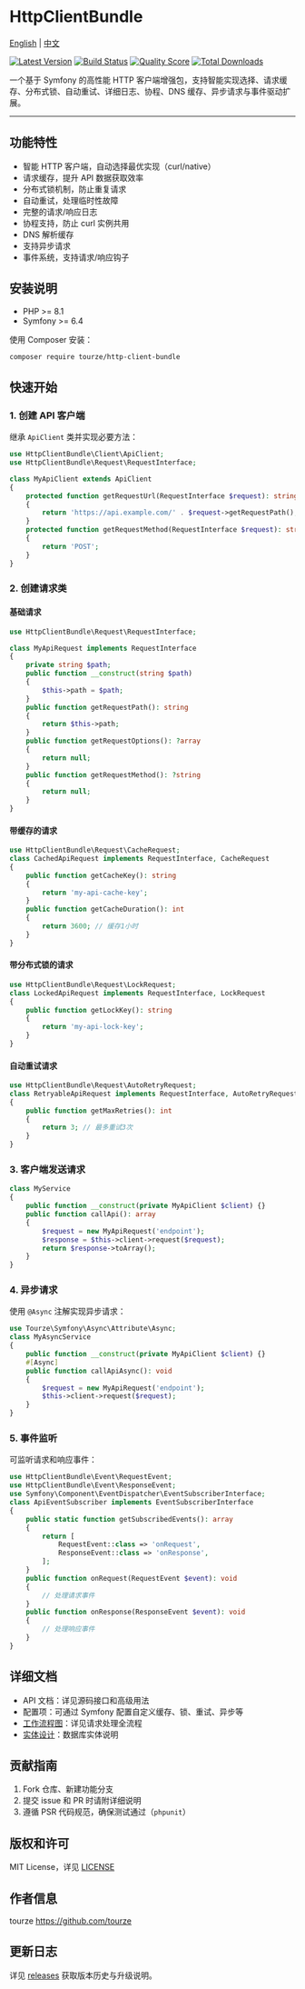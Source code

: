 # HttpClientBundle

[English](README.md) | [中文](README.zh-CN.md)

[![Latest Version](https://img.shields.io/packagist/v/tourze/http-client-bundle.svg?style=flat-square)](https://packagist.org/packages/tourze/http-client-bundle)
[![Build Status](https://img.shields.io/travis/tourze/http-client-bundle/master.svg?style=flat-square)](https://travis-ci.org/tourze/http-client-bundle)
[![Quality Score](https://img.shields.io/scrutinizer/g/tourze/http-client-bundle.svg?style=flat-square)](https://scrutinizer-ci.com/g/tourze/http-client-bundle)
[![Total Downloads](https://img.shields.io/packagist/dt/tourze/http-client-bundle.svg?style=flat-square)](https://packagist.org/packages/tourze/http-client-bundle)

一个基于 Symfony 的高性能 HTTP 客户端增强包，支持智能实现选择、请求缓存、分布式锁、自动重试、详细日志、协程、DNS 缓存、异步请求与事件驱动扩展。

---

## 功能特性

- 智能 HTTP 客户端，自动选择最优实现（curl/native）
- 请求缓存，提升 API 数据获取效率
- 分布式锁机制，防止重复请求
- 自动重试，处理临时性故障
- 完整的请求/响应日志
- 协程支持，防止 curl 实例共用
- DNS 解析缓存
- 支持异步请求
- 事件系统，支持请求/响应钩子

## 安装说明

- PHP >= 8.1
- Symfony >= 6.4

使用 Composer 安装：

```bash
composer require tourze/http-client-bundle
```

## 快速开始

### 1. 创建 API 客户端

继承 `ApiClient` 类并实现必要方法：

```php
use HttpClientBundle\Client\ApiClient;
use HttpClientBundle\Request\RequestInterface;

class MyApiClient extends ApiClient
{
    protected function getRequestUrl(RequestInterface $request): string
    {
        return 'https://api.example.com/' . $request->getRequestPath();
    }
    protected function getRequestMethod(RequestInterface $request): string
    {
        return 'POST';
    }
}
```

### 2. 创建请求类

#### 基础请求

```php
use HttpClientBundle\Request\RequestInterface;

class MyApiRequest implements RequestInterface
{
    private string $path;
    public function __construct(string $path)
    {
        $this->path = $path;
    }
    public function getRequestPath(): string
    {
        return $this->path;
    }
    public function getRequestOptions(): ?array
    {
        return null;
    }
    public function getRequestMethod(): ?string
    {
        return null;
    }
}
```

#### 带缓存的请求

```php
use HttpClientBundle\Request\CacheRequest;
class CachedApiRequest implements RequestInterface, CacheRequest
{
    public function getCacheKey(): string
    {
        return 'my-api-cache-key';
    }
    public function getCacheDuration(): int
    {
        return 3600; // 缓存1小时
    }
}
```

#### 带分布式锁的请求

```php
use HttpClientBundle\Request\LockRequest;
class LockedApiRequest implements RequestInterface, LockRequest
{
    public function getLockKey(): string
    {
        return 'my-api-lock-key';
    }
}
```

#### 自动重试请求

```php
use HttpClientBundle\Request\AutoRetryRequest;
class RetryableApiRequest implements RequestInterface, AutoRetryRequest
{
    public function getMaxRetries(): int
    {
        return 3; // 最多重试3次
    }
}
```

### 3. 客户端发送请求

```php
class MyService
{
    public function __construct(private MyApiClient $client) {}
    public function callApi(): array
    {
        $request = new MyApiRequest('endpoint');
        $response = $this->client->request($request);
        return $response->toArray();
    }
}
```

### 4. 异步请求

使用 `@Async` 注解实现异步请求：

```php
use Tourze\Symfony\Async\Attribute\Async;
class MyAsyncService
{
    public function __construct(private MyApiClient $client) {}
    #[Async]
    public function callApiAsync(): void
    {
        $request = new MyApiRequest('endpoint');
        $this->client->request($request);
    }
}
```

### 5. 事件监听

可监听请求和响应事件：

```php
use HttpClientBundle\Event\RequestEvent;
use HttpClientBundle\Event\ResponseEvent;
use Symfony\Component\EventDispatcher\EventSubscriberInterface;
class ApiEventSubscriber implements EventSubscriberInterface
{
    public static function getSubscribedEvents(): array
    {
        return [
            RequestEvent::class => 'onRequest',
            ResponseEvent::class => 'onResponse',
        ];
    }
    public function onRequest(RequestEvent $event): void
    {
        // 处理请求事件
    }
    public function onResponse(ResponseEvent $event): void
    {
        // 处理响应事件
    }
}
```

## 详细文档

- API 文档：详见源码接口和高级用法
- 配置项：可通过 Symfony 配置自定义缓存、锁、重试、异步等
- [工作流程图](WORKFLOW.md)：详见请求处理全流程
- [实体设计](ENTITY_DESIGN.zh-CN.md)：数据库实体说明

## 贡献指南

1. Fork 仓库、新建功能分支
2. 提交 issue 和 PR 时请附详细说明
3. 遵循 PSR 代码规范，确保测试通过（`phpunit`）

## 版权和许可

MIT License，详见 [LICENSE](../../LICENSE)

## 作者信息

tourze <https://github.com/tourze>

## 更新日志

详见 [releases](https://github.com/tourze/http-client-bundle/releases) 获取版本历史与升级说明。
